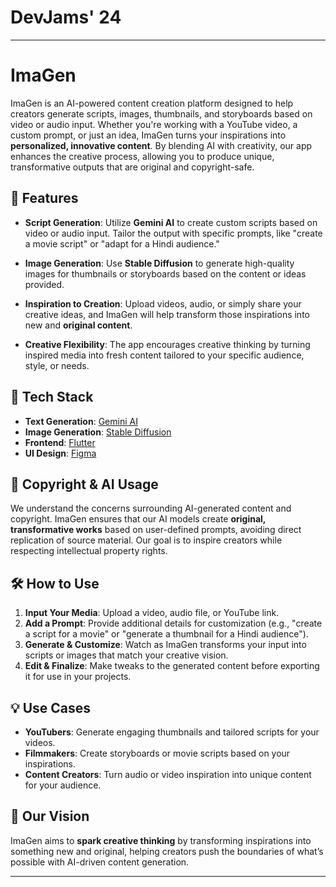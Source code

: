 # DevJams' 24

---

# ImaGen

ImaGen is an AI-powered content creation platform designed to help creators generate scripts, images, thumbnails, and storyboards based on video or audio input. Whether you're working with a YouTube video, a custom prompt, or just an idea, ImaGen turns your inspirations into **personalized, innovative content**. By blending AI with creativity, our app enhances the creative process, allowing you to produce unique, transformative outputs that are original and copyright-safe.

## 🚀 Features

- **Script Generation**: Utilize **Gemini AI** to create custom scripts based on video or audio input. Tailor the output with specific prompts, like "create a movie script" or "adapt for a Hindi audience."
  
- **Image Generation**: Use **Stable Diffusion** to generate high-quality images for thumbnails or storyboards based on the content or ideas provided.

- **Inspiration to Creation**: Upload videos, audio, or simply share your creative ideas, and ImaGen will help transform those inspirations into new and **original content**.

- **Creative Flexibility**: The app encourages creative thinking by turning inspired media into fresh content tailored to your specific audience, style, or needs.

## 🔧 Tech Stack

- **Text Generation**: [Gemini AI](https://www.google.com/search?q=Gemini+AI)
- **Image Generation**: [Stable Diffusion](https://stability.ai/)
- **Frontend**: [Flutter](https://flutter.dev/)
- **UI Design**: [Figma](https://www.figma.com/)

## 📜 Copyright & AI Usage

We understand the concerns surrounding AI-generated content and copyright. ImaGen ensures that our AI models create **original, transformative works** based on user-defined prompts, avoiding direct replication of source material. Our goal is to inspire creators while respecting intellectual property rights.

## 🛠 How to Use

1. **Input Your Media**: Upload a video, audio file, or YouTube link.
2. **Add a Prompt**: Provide additional details for customization (e.g., "create a script for a movie" or "generate a thumbnail for a Hindi audience").
3. **Generate & Customize**: Watch as ImaGen transforms your input into scripts or images that match your creative vision.
4. **Edit & Finalize**: Make tweaks to the generated content before exporting it for use in your projects.

## 💡 Use Cases

- **YouTubers**: Generate engaging thumbnails and tailored scripts for your videos.
- **Filmmakers**: Create storyboards or movie scripts based on your inspirations.
- **Content Creators**: Turn audio or video inspiration into unique content for your audience.

## 🎯 Our Vision

ImaGen aims to **spark creative thinking** by transforming inspirations into something new and original, helping creators push the boundaries of what’s possible with AI-driven content generation.

---
